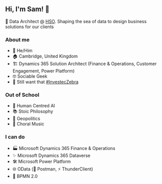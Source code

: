 ## Hi, I'm Sam! 👋
🌌 Data Architect @ [HSO](https://www.hso.com). Shaping the sea of data to design business solutions for our clients

### About me
- 👨 He/Him
- 🏠 Cambridge, United Kingdom
- 🏗️ Dynamics 365 Solution Architect (Finance & Operations, Customer Engagement, Power Platform)
- 🤓 Sociable Geek  
- 🦓 Still want that [#InvestecZebra](https://twitter.com/hashtag/investeczebra?src=hashtag_click)

### Out of School
- 🤖 Human Centred AI
- 📚 Stoic Philosophy 
- 🧭 Geopolitics
- 🎼 Choral Music

### I can do
- 🏭 Microsoft Dynamics 365 Finance & Operations
- ✨ Microsoft Dynamics 365 Dataverse
- 🛠️ Microsoft Power Platform
- 🌐 OData (📯 Postman, ⚡ ThunderClient)
- 🎨 BPMN 2.0
